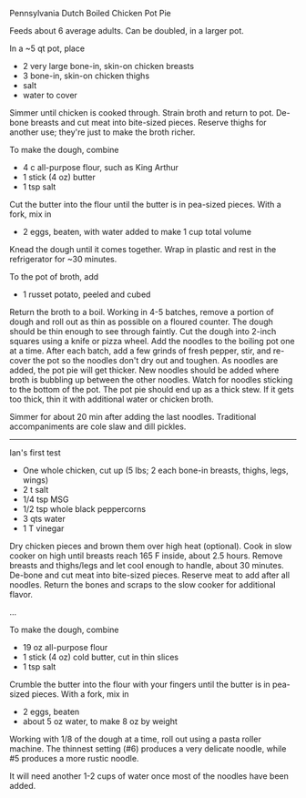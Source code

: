 Pennsylvania Dutch Boiled Chicken Pot Pie

Feeds about 6 average adults.  Can be doubled, in a larger pot.

In a ~5 qt pot, place

* 2 very large bone-in, skin-on chicken breasts
* 3 bone-in, skin-on chicken thighs
* salt
* water to cover

Simmer until chicken is cooked through.
Strain broth and return to pot.
De-bone breasts and cut meat into bite-sized pieces.
Reserve thighs for another use;  they're just to make the broth richer.

To make the dough, combine

* 4 c all-purpose flour, such as King Arthur
* 1 stick (4 oz) butter
* 1 tsp salt

Cut the butter into the flour until the butter is in pea-sized pieces.
With a fork, mix in

* 2 eggs, beaten, with water added to make 1 cup total volume

Knead the dough until it comes together.
Wrap in plastic and rest in the refrigerator for ~30 minutes.

To the pot of broth, add

* 1 russet potato, peeled and cubed

Return the broth to a boil.
Working in 4-5 batches, remove a portion of dough and roll out as thin as possible on a floured counter.
The dough should be thin enough to see through faintly.
Cut the dough into 2-inch squares using a knife or pizza wheel.
Add the noodles to the boiling pot one at a time.
After each batch, add a few grinds of fresh pepper, stir, and re-cover the pot so the noodles don't dry out and toughen.
As noodles are added, the pot pie will get thicker.
New noodles should be added where broth is bubbling up between the other noodles.
Watch for noodles sticking to the bottom of the pot.
The pot pie should end up as a thick stew.
If it gets too thick, thin it with additional water or chicken broth.

Simmer for about 20 min after adding the last noodles.
Traditional accompaniments are cole slaw and dill pickles.

---

Ian's first test

* One whole chicken, cut up (5 lbs;  2 each bone-in breasts, thighs, legs, wings)
* 2 t salt
* 1/4 tsp MSG
* 1/2 tsp whole black peppercorns
* 3 qts water
* 1 T vinegar

Dry chicken pieces and brown them over high heat (optional).
Cook in slow cooker on high until breasts reach 165 F inside, about 2.5 hours.
Remove breasts and thighs/legs and let cool enough to handle, about 30 minutes.
De-bone and cut meat into bite-sized pieces.
Reserve meat to add after all noodles.
Return the bones and scraps to the slow cooker for additional flavor.

...

To make the dough, combine

* 19 oz all-purpose flour
* 1 stick (4 oz) cold butter, cut in thin slices
* 1 tsp salt

Crumble the butter into the flour with your fingers until the butter is in pea-sized pieces.
With a fork, mix in

* 2 eggs, beaten
* about 5 oz water, to make 8 oz by weight

Working with 1/8 of the dough at a time, roll out using a pasta roller machine.
The thinnest setting (#6) produces a very delicate noodle, while #5 produces a more rustic noodle.

It will need another 1-2 cups of water once most of the noodles have been added.